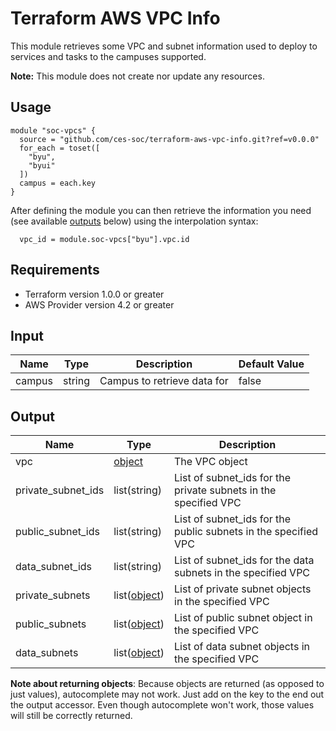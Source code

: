 # Terraform AWS VPC Info

This module retrieves some VPC and subnet information used to deploy to services and tasks to the campuses supported.

**Note:** This module does not create nor update any resources.

## Usage

```hcl
module "soc-vpcs" {
  source = "github.com/ces-soc/terraform-aws-vpc-info.git?ref=v0.0.0"
  for_each = toset([
    "byu",
    "byui"
  ])
  campus = each.key
}
```

After defining the module you can then retrieve the information you need (see available [outputs](#output) below) using the interpolation syntax:

```hcl
  vpc_id = module.soc-vpcs["byu"].vpc.id

```

## Requirements

* Terraform version 1.0.0 or greater
* AWS Provider version 4.2 or greater

## Input

| Name   | Type   | Description                 | Default Value |
| ------ | ------ | --------------------------- | ------------- |
| campus | string | Campus to retrieve data for | false         |

## Output

| Name               | Type                                                                                           | Description                                                     |
| ------------------ | ---------------------------------------------------------------------------------------------- | --------------------------------------------------------------- |
| vpc                | [object](https://www.terraform.io/docs/providers/aws/d/vpc.html#attributes-reference)          | The VPC object                                                  |
| private_subnet_ids | list(string)                                                                                   | List of subnet_ids for the private subnets in the specified VPC |
| public_subnet_ids  | list(string)                                                                                   | List of subnet_ids for the public subnets in the specified VPC  |
| data_subnet_ids    | list(string)                                                                                   | List of subnet_ids for the data subnets in the specified VPC    |
| private_subnets    | list([object](https://www.terraform.io/docs/providers/aws/r/subnet.html#attributes-reference)) | List of private subnet objects in the specified VPC             |
| public_subnets     | list([object](https://www.terraform.io/docs/providers/aws/r/subnet.html#attributes-reference)) | List of public subnet object in the specified VPC               |
| data_subnets       | list([object](https://www.terraform.io/docs/providers/aws/r/subnet.html#attributes-reference)) | List of data subnet objects in the specified VPC                |

**Note about returning objects**: Because objects are returned (as opposed to just values), autocomplete may not work. Just add on the key to the end out the output accessor. Even though autocomplete won't work, those values will still be correctly returned.